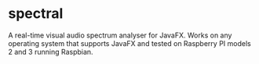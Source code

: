 # spectral
A real-time visual audio spectrum analyser for JavaFX. Works on any operating system that supports JavaFX and tested on Raspberry PI models 2 and 3 running Raspbian.
